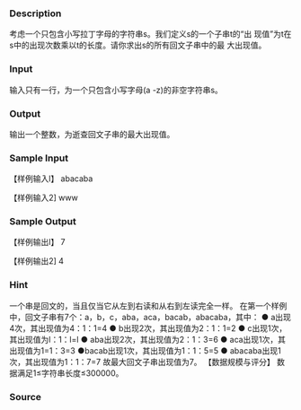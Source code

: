 
### Description
考虑一个只包含小写拉丁字母的字符串s。我们定义s的一个子串t的“出 
现值”为t在s中的出现次数乘以t的长度。请你求出s的所有回文子串中的最 
大出现值。 

### Input
输入只有一行，为一个只包含小写字母(a -z)的非空字符串s。 

### Output

输出一个整数，为逝查回文子串的最大出现值。 

### Sample Input
【样例输入l】 
abacaba 

【样例输入2] 
www 


### Sample Output
【样例输出l】 
7 

【样例输出2] 
4 

### Hint

一个串是回文的，当且仅当它从左到右读和从右到左读完全一样。 
在第一个样例中，回文子串有7个：a，b，c，aba，aca，bacab，abacaba，其中： 
● a出现4次，其出现值为4：1：1=4 
● b出现2次，其出现值为2：1：1=2 
● c出现1次，其出现值为l：1：l=l 
● aba出现2次，其出现值为2：1：3=6 
● aca出现1次，其出现值为1=1：3=3 
●bacab出现1次，其出现值为1：1：5=5 
● abacaba出现1次，其出现值为1：1：7=7 
故最大回文子串出现值为7。 
【数据规模与评分】 
数据满足1≤字符串长度≤300000。
### Source
